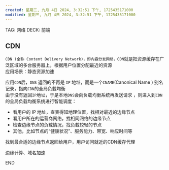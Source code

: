 ```yaml
---
created: 星期三, 九月 4日 2024, 3:32:51 下午, 1725435171000
modified: 星期三, 九月 4日 2024, 3:32:51 下午, 1725435171000
---
```


TAG: 网络
DECK: 前端
## CDN
`CDN (全称 Content Delivery Network)，即内容分发网络，CDN`就是把资源缓存在广泛区域的多台服务器上，根据用户位置分配最近的资源  
应用场景：静态资源加速  
  
应用`CDN`后，`DNS` 返回的不再是 `IP` 地址，而是一个`CNAME`(Canonical Name ) 别名记录，指向`CDN`的全局负载均衡  
由于没有返回`IP`地址，于是本地`DNS`会向负载均衡系统再发送请求 ，则进入到`CDN`的全局负载均衡系统进行智能调度：  
- 看用户的 IP 地址，查表得知地理位置，找相对最近的边缘节点
- 看用户所在的运营商网络，找相同网络的边缘节点
- 检查边缘节点的负载情况，找负载较轻的节点
- 其他，比如节点的“健康状况”、服务能力、带宽、响应时间等

找到最合适的边缘节点返回给用户，用户访问就近的CDN缓存代理

边缘计算、域名加速



END
<!--ID: 1723282445509-->
